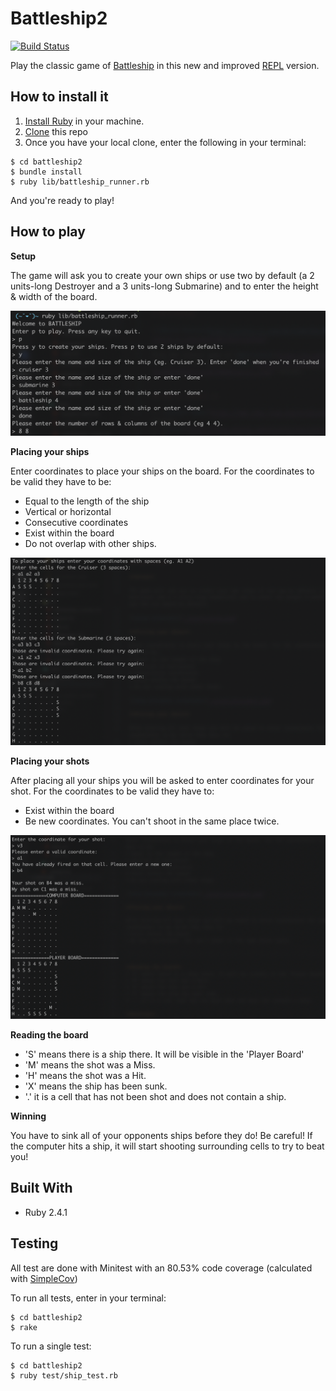 # Battleship2

[![Build Status](https://travis-ci.org/nmcolome/battleship2.svg?branch=master)](https://travis-ci.org/nmcolome/battleship2)

Play the classic game of [Battleship](https://en.wikipedia.org/wiki/Battleship_(game)) in this new and improved [REPL](https://en.wikipedia.org/wiki/Read%E2%80%93eval%E2%80%93print_loop) version.


## How to install it

1. [Install Ruby](https://www.ruby-lang.org/en/documentation/installation/) in your machine.
2. [Clone](https://help.github.com/en/articles/cloning-a-repository) this repo 
3. Once you have your local clone, enter the following in your terminal:
```
$ cd battleship2
$ bundle install
$ ruby lib/battleship_runner.rb
```
And you're ready to play!

## How to play

**Setup**

The game will ask you to create your own ships or use two by default (a 2 units-long Destroyer and a 3 units-long Submarine) and to enter the height & width of the board.

![setup screenshot](./assets/setup.png)

**Placing your ships**

Enter coordinates to place your ships on the board. For the coordinates to be valid they have to be:
* Equal to the length of the ship
* Vertical or horizontal
* Consecutive coordinates
* Exist within the board
* Do not overlap with other ships.

![ship placement screenshot](./assets/placement.png)

**Placing your shots**

After placing all your ships you will be asked to enter coordinates for your shot. For the coordinates to be valid they have to:
* Exist within the board
* Be new coordinates. You can't shoot in the same place twice.

![player shots screenshot](./assets/shots.png)


**Reading the board**
* 'S' means there is a ship there. It will be visible in the 'Player Board'
* 'M' means the shot was a Miss.
* 'H' means the shot was a Hit.
* 'X' means the ship has been sunk.
* '.' it is a cell that has not been shot and does not contain a ship.

**Winning**

You have to sink all of your opponents ships before they do! Be careful! If the computer hits a ship, it will start shooting surrounding cells to try to beat you!

## Built With
* Ruby 2.4.1

## Testing
All test are done with Minitest with an 80.53% code coverage (calculated with [SimpleCov](https://github.com/colszowka/simplecov))

To run all tests, enter in your terminal:
```
$ cd battleship2
$ rake
```

To run a single test:
```
$ cd battleship2
$ ruby test/ship_test.rb
```
